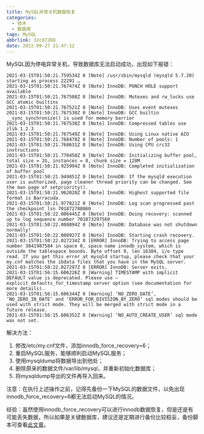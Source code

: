 ```yaml
---
title: MySQL异常关机数据恢复
categories:
  - 技术
  - 数据库
tags: MySQL
abbrlink: 32c87208
date: 2022-09-27 21:47:12
---
```


MySQL因为停电异常关机，导致数据库无法启动成功，出现如下报错：

<!--more-->

```
2021-03-15T01:50:21.759534Z 0 [Note] /usr/sbin/mysqld (mysqld 5.7.20) starting as process 22291 …
2021-03-15T01:50:21.767474Z 0 [Note] InnoDB: PUNCH HOLE support available
2021-03-15T01:50:21.767508Z 0 [Note] InnoDB: Mutexes and rw_locks use GCC atomic builtins
2021-03-15T01:50:21.767521Z 0 [Note] InnoDB: Uses event mutexes
2021-03-15T01:50:21.767530Z 0 [Note] InnoDB: GCC builtin __sync_synchronize() is used for memory barrier
2021-03-15T01:50:21.767538Z 0 [Note] InnoDB: Compressed tables use zlib 1.2.3
2021-03-15T01:50:21.767549Z 0 [Note] InnoDB: Using Linux native AIO
2021-03-15T01:50:21.768478Z 0 [Note] InnoDB: Number of pools: 1
2021-03-15T01:50:21.768631Z 0 [Note] InnoDB: Using CPU crc32 instructions
2021-03-15T01:50:21.770450Z 0 [Note] InnoDB: Initializing buffer pool, total size = 2G, instances = 8, chunk size = 128M
2021-03-15T01:50:21.925994Z 0 [Note] InnoDB: Completed initialization of buffer pool
2021-03-15T01:50:21.949851Z 0 [Note] InnoDB: If the mysqld execution user is authorized, page cleaner thread priority can be changed. See the man page of setpriority().
2021-03-15T01:50:21.962020Z 0 [Note] InnoDB: Highest supported file format is Barracuda.
2021-03-15T01:50:21.977821Z 0 [Note] InnoDB: Log scan progressed past the checkpoint lsn 701872788860
2021-03-15T01:50:22.006445Z 0 [Note] InnoDB: Doing recovery: scanned up to log sequence number 701873297569
2021-03-15T01:50:22.008894Z 0 [Note] InnoDB: Database was not shutdown normally!
2021-03-15T01:50:22.008927Z 0 [Note] InnoDB: Starting crash recovery.
2021-03-15T01:50:22.027234Z 0 [ERROR] InnoDB: Trying to access page number 3841987584 in space 0, space name innodb_system, which is outside the tablespace bounds. Byte offset 0, len 16384, i/o type read. If you get this error at mysqld startup, please check that your my.cnf matches the ibdata files that you have in the MySQL server.
2021-03-15T01:50:22.027297Z 0 [ERROR] InnoDB: Server exits.
2021-03-15T01:56:15.606226Z 0 [Warning] TIMESTAMP with implicit DEFAULT value is deprecated. Please use –explicit_defaults_for_timestamp server option (see documentation for more details).
2021-03-15T01:56:15.606344Z 0 [Warning] ‘NO_ZERO_DATE’, ‘NO_ZERO_IN_DATE’ and ‘ERROR_FOR_DIVISION_BY_ZERO’ sql modes should be used with strict mode. They will be merged with strict mode in a future release.
2021-03-15T01:56:15.606352Z 0 [Warning] ‘NO_AUTO_CREATE_USER’ sql mode was not set.
```

解决方法：

1. 修改/etc/my.cnf文件，添加innodb_force_recovery=6；
2. 重启MySQL服务，能够顺利启动MySQL服务；
3. 使用mysqldump将数据导出到他处；
4. 删除原来的数据文件/var/lib/mysql，并重新初始化数据库；
5. 将mysqldump导出的文件再导入回来。

注意：在执行上述操作之前，记得先备份一下MySQL的数据文件，以免出现innodb_force_recovery=6都无法启动MySQL的情况。

经验：虽然使用innodb_force_recovery可以进行innodb数据恢复，但是还是有可能丢失数据，所以如果是关键数据库，建议还是定期进行备份比较稳妥，备份脚本可查看[此文章](https://yixian12580.github.io/2022/094f3e6852.html#MySQL%E5%A4%87%E4%BB%BD)。


